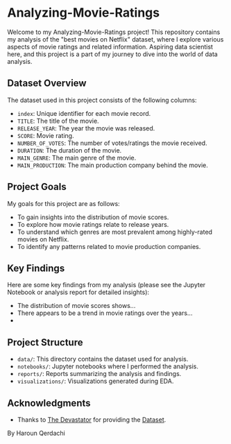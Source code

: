 # Analyzing-Movie-Ratings

Welcome to my Analyzing-Movie-Ratings project! This repository contains my analysis of the "best movies on Netflix" dataset, where I explore various aspects of movie ratings and related information. Aspiring data scientist here, and this project is a part of my journey to dive into the world of data analysis.

## Dataset Overview

The dataset used in this project consists of the following columns:
- `index`: Unique identifier for each movie record.
- `TITLE`: The title of the movie.
- `RELEASE_YEAR`: The year the movie was released.
- `SCORE`: Movie rating.
- `NUMBER_OF_VOTES`: The number of votes/ratings the movie received.
- `DURATION`: The duration of the movie.
- `MAIN_GENRE`: The main genre of the movie.
- `MAIN_PRODUCTION`: The main production company behind the movie.

## Project Goals

My goals for this project are as follows:
- To gain insights into the distribution of movie scores.
- To explore how movie ratings relate to release years.
- To understand which genres are most prevalent among highly-rated movies on Netflix.
- To identify any patterns related to movie production companies.

## Key Findings

Here are some key findings from my analysis (please see the Jupyter Notebook or analysis report for detailed insights):
- The distribution of movie scores shows...
- There appears to be a trend in movie ratings over the years...
- 

## Project Structure

- `data/`: This directory contains the dataset used for analysis.
- `notebooks/`: Jupyter notebooks where I performed the analysis.
- `reports/`: Reports summarizing the analysis and findings.
- `visualizations/`: Visualizations generated during EDA.

## Acknowledgments
- Thanks to [The Devastator](https://www.kaggle.com/thedevastator) for providing the [Dataset](https://www.kaggle.com/datasets/thedevastator/netflix-top-rated-movies-and-tv-shows-2020-2022?select=Best+Movies+Netflix.csv).

By Haroun Qerdachi
